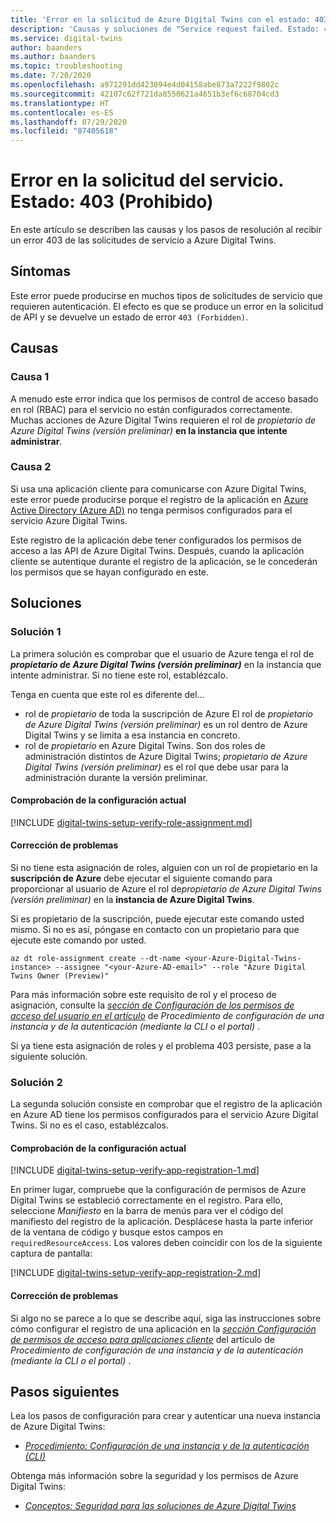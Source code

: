 ```yaml
---
title: 'Error en la solicitud de Azure Digital Twins con el estado: 403 (Prohibido)'
description: 'Causas y soluciones de "Service request failed. Estado: 403 (Forbidden) (Error en la solicitud del servicio. Estado: 403 [prohibido]) en Azure Digital Twins.'
ms.service: digital-twins
author: baanders
ms.author: baanders
ms.topic: troubleshooting
ms.date: 7/20/2020
ms.openlocfilehash: a971291dd423894e4d04158abe873a7222f9802c
ms.sourcegitcommit: 42107c62f721da8550621a4651b3ef6c68704cd3
ms.translationtype: HT
ms.contentlocale: es-ES
ms.lasthandoff: 07/29/2020
ms.locfileid: "87405618"
---
```

# <a name="service-request-failed-status-403-forbidden"></a>Error en la solicitud del servicio. Estado: 403 (Prohibido)

En este artículo se describen las causas y los pasos de resolución al recibir un error 403 de las solicitudes de servicio a Azure Digital Twins. 

## <a name="symptoms"></a>Síntomas

Este error puede producirse en muchos tipos de solicitudes de servicio que requieren autenticación. El efecto es que se produce un error en la solicitud de API y se devuelve un estado de error `403 (Forbidden)`.

## <a name="causes"></a>Causas

### <a name="cause-1"></a>Causa 1

A menudo este error indica que los permisos de control de acceso basado en rol (RBAC) para el servicio no están configurados correctamente. Muchas acciones de Azure Digital Twins requieren el rol de *propietario de Azure Digital Twins (versión preliminar)* **en la instancia que intente administrar**. 

### <a name="cause-2"></a>Causa 2

Si usa una aplicación cliente para comunicarse con Azure Digital Twins, este error puede producirse porque el registro de la aplicación en [Azure Active Directory (Azure AD)](../active-directory/fundamentals/active-directory-whatis.md) no tenga permisos configurados para el servicio Azure Digital Twins.

Este registro de la aplicación debe tener configurados los permisos de acceso a las API de Azure Digital Twins. Después, cuando la aplicación cliente se autentique durante el registro de la aplicación, se le concederán los permisos que se hayan configurado en este.

## <a name="solutions"></a>Soluciones

### <a name="solution-1"></a>Solución 1

La primera solución es comprobar que el usuario de Azure tenga el rol de _**propietario de Azure Digital Twins (versión preliminar)**_ en la instancia que intente administrar. Si no tiene este rol, establézcalo.

Tenga en cuenta que este rol es diferente del...
* rol de *propietario* de toda la suscripción de Azure El rol de *propietario de Azure Digital Twins (versión preliminar)* es un rol dentro de Azure Digital Twins y se limita a esa instancia en concreto.
* rol de *propietario* en Azure Digital Twins. Son dos roles de administración distintos de Azure Digital Twins; *propietario de Azure Digital Twins (versión preliminar)* es el rol que debe usar para la administración durante la versión preliminar.

#### <a name="check-current-setup"></a>Comprobación de la configuración actual

[!INCLUDE [digital-twins-setup-verify-role-assignment.md](../../includes/digital-twins-setup-verify-role-assignment.md)]

#### <a name="fix-issues"></a>Corrección de problemas 

Si no tiene esta asignación de roles, alguien con un rol de propietario en la **suscripción de Azure** debe ejecutar el siguiente comando para proporcionar al usuario de Azure el rol de*propietario de Azure Digital Twins (versión preliminar)* en la **instancia de Azure Digital Twins**. 

Si es propietario de la suscripción, puede ejecutar este comando usted mismo. Si no es así, póngase en contacto con un propietario para que ejecute este comando por usted.

```azurecli-interactive
az dt role-assignment create --dt-name <your-Azure-Digital-Twins-instance> --assignee "<your-Azure-AD-email>" --role "Azure Digital Twins Owner (Preview)"
```

Para más información sobre este requisito de rol y el proceso de asignación, consulte la [*sección de Configuración de los permisos de acceso del usuario en el artículo*](how-to-set-up-instance-CLI.md#set-up-user-access-permissions) de *Procedimiento de configuración de una instancia y de la autenticación (mediante la CLI o el portal)* .

Si ya tiene esta asignación de roles y el problema 403 persiste, pase a la siguiente solución.

### <a name="solution-2"></a>Solución 2

La segunda solución consiste en comprobar que el registro de la aplicación en Azure AD tiene los permisos configurados para el servicio Azure Digital Twins. Si no es el caso, establézcalos.

#### <a name="check-current-setup"></a>Comprobación de la configuración actual

[!INCLUDE [digital-twins-setup-verify-app-registration-1.md](../../includes/digital-twins-setup-verify-app-registration-1.md)]

En primer lugar, compruebe que la configuración de permisos de Azure Digital Twins se estableció correctamente en el registro. Para ello, seleccione *Manifiesto* en la barra de menús para ver el código del manifiesto del registro de la aplicación. Desplácese hasta la parte inferior de la ventana de código y busque estos campos en `requiredResourceAccess`. Los valores deben coincidir con los de la siguiente captura de pantalla:

[!INCLUDE [digital-twins-setup-verify-app-registration-2.md](../../includes/digital-twins-setup-verify-app-registration-2.md)]

#### <a name="fix-issues"></a>Corrección de problemas

Si algo no se parece a lo que se describe aquí, siga las instrucciones sobre cómo configurar el registro de una aplicación en la [*sección Configuración de permisos de acceso para aplicaciones cliente*](how-to-set-up-instance-cli.md#set-up-access-permissions-for-client-applications) del artículo de *Procedimiento de configuración de una instancia y de la autenticación (mediante la CLI o el portal)* .

## <a name="next-steps"></a>Pasos siguientes

Lea los pasos de configuración para crear y autenticar una nueva instancia de Azure Digital Twins:
* [*Procedimiento: Configuración de una instancia y de la autenticación (CLI)* ](how-to-set-up-instance-cli.md)

Obtenga más información sobre la seguridad y los permisos de Azure Digital Twins:
* [*Conceptos: Seguridad para las soluciones de Azure Digital Twins*](concepts-security.md)